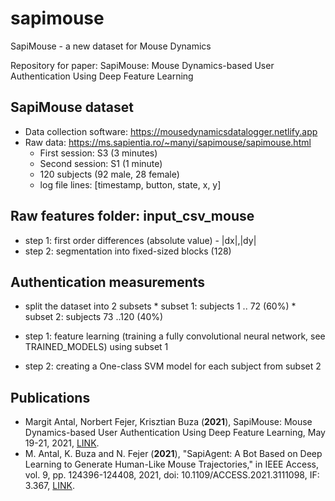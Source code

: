 # sapimouse
SapiMouse - a new dataset for Mouse Dynamics

Repository for paper: SapiMouse: Mouse Dynamics-based User Authentication Using Deep Feature Learning

## SapiMouse dataset
* Data collection software: https://mousedynamicsdatalogger.netlify.app
* Raw data: https://ms.sapientia.ro/~manyi/sapimouse/sapimouse.html
   * First session: S3 (3 minutes)
   * Second session: S1 (1 minute)
   * 120 subjects (92 male, 28 female)
   * log file lines: [timestamp, button, state, x, y]
   
## Raw features folder: input_csv_mouse
   * step 1: first order differences (absolute value) - |dx|,|dy|
   * step 2: segmentation into fixed-sized blocks (128)
 
## Authentication measurements
   * split the dataset into 2 subsets
   	* subset 1: subjects 1 .. 72 (60%)
   	* subset 2: subjects 73 ..120 (40%)
   	
   * step 1: feature learning (training a fully convolutional neural network, see TRAINED_MODELS) using subset 1
   	 
   * step 2: creating a One-class SVM model for each subject from subset 2
## Publications
   * Margit Antal, Norbert Fejer, Krisztian Buza (<b>2021</b>), SapiMouse: Mouse Dynamics-based User Authentication Using Deep Feature Learning, May 19-21, 2021, [LINK](https://ieeexplore.ieee.org/document/9465583).
   * M. Antal, K. Buza and N. Fejer (<b>2021</b>), "SapiAgent: A Bot Based on Deep Learning to Generate Human-Like Mouse Trajectories," in IEEE Access, vol. 9, pp. 124396-124408, 2021, doi: 10.1109/ACCESS.2021.3111098, IF: 3.367, [LINK](https://ieeexplore.ieee.org/document/9530664).
   
   
	
	
